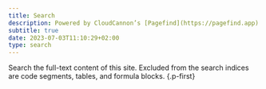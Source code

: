 ```yaml
---
title: Search
description: Powered by CloudCannon’s [Pagefind](https://pagefind.app)
subtitle: true
date: 2023-07-03T11:10:29+02:00
type: search
---
```


Search the full-text content of this site. Excluded from the search indices are code segments, tables, and formula blocks.
{.p-first}
<!--more-->